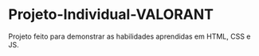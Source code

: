 # Projeto-Individual-VALORANT

Projeto feito para demonstrar as habilidades aprendidas em HTML, CSS e JS.
